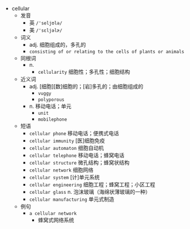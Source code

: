 - cellular
  - 发音
    - 英 `/'seljʊlə/`
    - 美 `/'sɛljəlɚ/`
  - 词义
    - adj. 细胞组成的，多孔的
    - `consisting of or relating to the cells of plants or animals`
  - 同根词
    - n.
      - `cellularity` 细胞性；多孔性；细胞结构
  - 近义词
    - adj. [细胞][数]细胞的；[岩]多孔的；由细胞组成的
      - `vuggy`
      - `polyporous`
    - n. 移动电话；单元
      - `unit`
      - `mobilephone`
  - 短语
    - `cellular phone` 移动电话；便携式电话 
    - `cellular immunity` [医]细胞免疫 
    - `cellular automaton` 细胞自动机 
    - `cellular telephone` 移动电话；蜂窝电话 
    - `cellular structure` 微孔结构；蜂窝状结构 
    - `cellular network` 细胞网络 
    - `cellular system` [计]单元系统 
    - `cellular engineering` 细胞工程；蜂窝工程；小区工程 
    - `cellular glass` n. 泡沫玻璃（海绵状薄玻璃的一种） 
    - `cellular manufacturing` 单元式制造 
  - 例句
    - `a cellular network`
      - 蜂窝式网络系统

